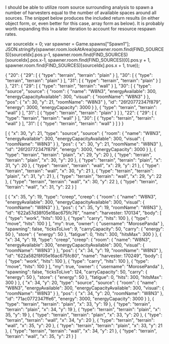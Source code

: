 I should be able to utilize room source surrounding analysis to spawn a number of harvesters equal to the number of available spaces around all sources. The snippet below produces the included return results (in either object form, or, even better for this case, array form as below). It is probably worth expanding this in a later iteration to account for resource respawn rates.

var sourceIdx = 0;
var spawner = Game.spawns["Spawn1"];
JSON.stringify(spawner.room.lookAtArea(spawner.room.find(FIND_SOURCES)[sourceIdx].pos.y-1, spawner.room.find(FIND_SOURCES)[sourceIdx].pos.x-1, spawner.room.find(FIND_SOURCES)[0].pos.y + 1, spawner.room.find(FIND_SOURCES)[sourceIdx].pos.x + 1, true));

{
    "20": {
        "29": [
            {
                "type": "terrain",
                "terrain": "plain"
            }
        ],
        "30": [
            {
                "type": "terrain",
                "terrain": "plain"
            }
        ],
        "31": [
            {
                "type": "terrain",
                "terrain": "plain"
            }
        ]
    },
    "21": {
        "29": [
            {
                "type": "terrain",
                "terrain": "wall"
            }
        ],
        "30": [
            {
                "type": "source",
                "source": {
                    "room": {
                        "name": "W8N3",
                        "energyAvailable": 300,
                        "energyCapacityAvailable": 300,
                        "visual": {
                            "roomName": "W8N3"
                        }
                    },
                    "pos": {
                        "x": 30,
                        "y": 21,
                        "roomName": "W8N3"
                    },
                    "id": "26f20772347f879",
                    "energy": 3000,
                    "energyCapacity": 3000
                }
            },
            {
                "type": "terrain",
                "terrain": "wall"
            }
        ],
        "31": [
            {
                "type": "terrain",
                "terrain": "plain"
            }
        ]
    },
    "22": {
        "29": [
            {
                "type": "terrain",
                "terrain": "wall"
            }
        ],
        "30": [
            {
                "type": "terrain",
                "terrain": "wall"
            }
        ],
        "31": [
            {
                "type": "terrain",
                "terrain": "wall"
            }
        ]
    }
}

[
    {
        "x": 30,
        "y": 21,
        "type": "source",
        "source": {
            "room": {
                "name": "W8N3",
                "energyAvailable": 300,
                "energyCapacityAvailable": 300,
                "visual": {
                    "roomName": "W8N3"
                }
            },
            "pos": {
                "x": 30,
                "y": 21,
                "roomName": "W8N3"
            },
            "id": "26f20772347f879",
            "energy": 3000,
            "energyCapacity": 3000
        }
    },
    {
        "type": "terrain",
        "terrain": "plain",
        "x": 29,
        "y": 20
    },
    {
        "type": "terrain",
        "terrain": "plain",
        "x": 30,
        "y": 20
    },
    {
        "type": "terrain",
        "terrain": "plain",
        "x": 31,
        "y": 20
    },
    {
        "type": "terrain",
        "terrain": "wall",
        "x": 29,
        "y": 21
    },
    {
        "type": "terrain",
        "terrain": "wall",
        "x": 30,
        "y": 21
    },
    {
        "type": "terrain",
        "terrain": "plain",
        "x": 31,
        "y": 21
    },
    {
        "type": "terrain",
        "terrain": "wall",
        "x": 29,
        "y": 22
    },
    {
        "type": "terrain",
        "terrain": "wall",
        "x": 30,
        "y": 22
    },
    {
        "type": "terrain",
        "terrain": "wall",
        "x": 31,
        "y": 22
    }
]


[
    {
        "x": 35,
        "y": 19,
        "type": "creep",
        "creep": {
            "room": {
                "name": "W8N3",
                "energyAvailable": 300,
                "energyCapacityAvailable": 300,
                "visual": {
                    "roomName": "W8N3"
                }
            },
            "pos": {
                "x": 35,
                "y": 19,
                "roomName": "W8N3"
            },
            "id": "622a57d38f05e16ac675fc76",
            "name": "harvester: 170134",
            "body": [
                {
                    "type": "work",
                    "hits": 100
                },
                {
                    "type": "carry",
                    "hits": 100
                },
                {
                    "type": "move",
                    "hits": 100
                }
            ],
            "my": true,
            "owner": {
                "username": "MorosePanda"
            },
            "spawning": false,
            "ticksToLive": 9,
            "carryCapacity": 50,
            "carry": {
                "energy": 50
            },
            "store": {
                "energy": 50
            },
            "fatigue": 0,
            "hits": 300,
            "hitsMax": 300
        }
    },
    {
        "x": 34,
        "y": 19,
        "type": "creep",
        "creep": {
            "room": {
                "name": "W8N3",
                "energyAvailable": 300,
                "energyCapacityAvailable": 300,
                "visual": {
                    "roomName": "W8N3"
                }
            },
            "pos": {
                "x": 34,
                "y": 19,
                "roomName": "W8N3"
            },
            "id": "622a582f8f05e16ac675fc80",
            "name": "harvester: 170249",
            "body": [
                {
                    "type": "work",
                    "hits": 100
                },
                {
                    "type": "carry",
                    "hits": 100
                },
                {
                    "type": "move",
                    "hits": 100
                }
            ],
            "my": true,
            "owner": {
                "username": "MorosePanda"
            },
            "spawning": false,
            "ticksToLive": 124,
            "carryCapacity": 50,
            "carry": {
                "energy": 50
            },
            "store": {
                "energy": 50
            },
            "fatigue": 0,
            "hits": 300,
            "hitsMax": 300
        }
    },
    {
        "x": 34,
        "y": 20,
        "type": "source",
        "source": {
            "room": {
                "name": "W8N3",
                "energyAvailable": 300,
                "energyCapacityAvailable": 300,
                "visual": {
                    "roomName": "W8N3"
                }
            },
            "pos": {
                "x": 34,
                "y": 20,
                "roomName": "W8N3"
            },
            "id": "71ac0772347ffe6",
            "energy": 3000,
            "energyCapacity": 3000
        }
    },
    {
        "type": "terrain",
        "terrain": "plain",
        "x": 33,
        "y": 19
    },
    {
        "type": "terrain",
        "terrain": "plain",
        "x": 34,
        "y": 19
    },
    {
        "type": "terrain",
        "terrain": "plain",
        "x": 35,
        "y": 19
    },
    {
        "type": "terrain",
        "terrain": "plain",
        "x": 33,
        "y": 20
    },
    {
        "type": "terrain",
        "terrain": "wall",
        "x": 34,
        "y": 20
    },
    {
        "type": "terrain",
        "terrain": "wall",
        "x": 35,
        "y": 20
    },
    {
        "type": "terrain",
        "terrain": "plain",
        "x": 33,
        "y": 21
    },
    {
        "type": "terrain",
        "terrain": "wall",
        "x": 34,
        "y": 21
    },
    {
        "type": "terrain",
        "terrain": "wall",
        "x": 35,
        "y": 21
    }
]

